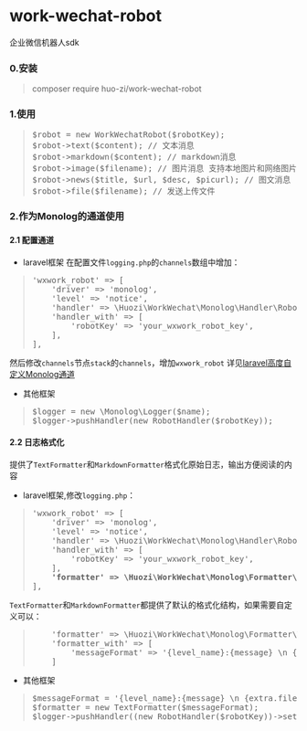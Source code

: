 # work-wechat-robot

企业微信机器人sdk

### 0.安装
>composer require huo-zi/work-wechat-robot
### 1.使用
> <pre>$robot = new WorkWechatRobot($robotKey);
> $robot->text($content); // 文本消息
> $robot->markdown($content); // markdown消息
> $robot->image($filename); // 图片消息 支持本地图片和网络图片
> $robot->news($title, $url, $desc, $picurl); // 图文消息
> $robot->file($filename); // 发送上传文件
> </pre>
### 2.作为Monolog的通道使用
#### 2.1 配置通道
* laravel框架
在配置文件`logging.php`的`channels`数组中增加：
> <pre>'wxwork_robot' => [  
>     'driver' => 'monolog',  
>     'level' => 'notice',  
>     'handler' => \Huozi\WorkWechat\Monolog\Handler\RobotHandler::class,  
>     'handler_with' => [  
>         'robotKey' => 'your_wxwork_robot_key',  
>     ],  
> ],</pre>
然后修改`channels`节点`stack`的`channels`，增加`wxwork_robot`
详见[laravel高度自定义Monolog通道](https://learnku.com/docs/laravel/8.x/logging/9376#advanced-monolog-channel-customization)
* 其他框架
> <pre>$logger = new \Monolog\Logger($name);
> $logger->pushHandler(new RobotHandler($robotKey));
></pre>
#### 2.2 日志格式化
提供了`TextFormatter`和`MarkdownFormatter`格式化原始日志，输出方便阅读的内容
* laravel框架,修改`logging.php`：
> <pre>'wxwork_robot' => [
>     'driver' => 'monolog',
>     'level' => 'notice',
>     'handler' => \Huozi\WorkWechat\Monolog\Handler\RobotHandler::class,
>     'handler_with' => [
>         'robotKey' => 'your_wxwork_robot_key',
>     ],
>     <b>'formatter' => \Huozi\WorkWechat\Monolog\Formatter\MarkdownFormatter::class,</b>
> ],</pre>
`TextFormatter`和`MarkdownFormatter`都提供了默认的格式化结构，如果需要自定义可以：
> <pre>    'formatter' => \Huozi\WorkWechat\Monolog\Formatter\TextFormatter::class,
>     'formatter_with' => [
>         'messageFormat' => '{level_name}:{message} \n {extra.file}:{extra.line}'
>     ]
> </pre>
* 其他框架
> <pre>$messageFormat = '{level_name}:{message} \n {extra.file}:{extra.line}';
> $formatter = new TextFormatter($messageFormat);
> $logger->pushHandler((new RobotHandler($robotKey))->setFormatter($formatter));
> </pre>
